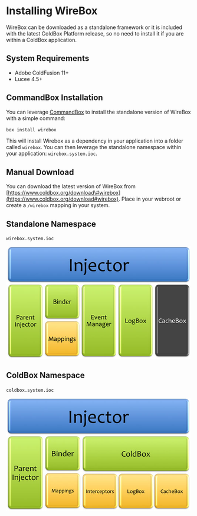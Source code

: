 # Installing WireBox

WireBox can be downloaded as a standalone framework or it is included with the latest ColdBox Platform release, so no need to install it if you are within a ColdBox application.

## System Requirements

* Adobe ColdFusion 11+
* Lucee 4.5+



## CommandBox Installation

You can leverage [CommandBox](http://www.ortussolutions.com/products/commandbox) to install the standalone version of WireBox with a simple command:

```bash
box install wirebox
```

This will install Wirebox as a dependency in your application into a folder called `wirebox`. You can then leverage the standalone namespace within your application: `wirebox.system.ioc`.

## Manual Download

You can download the latest version of WireBox from [https://www.coldbox.org/download\#wirebox](https://www.coldbox.org/download#wirebox). Place in your webroot or create a `/wirebox` mapping in your system.

## Standalone Namespace

`wirebox.system.ioc`

![](.gitbook/assets/installing_wireboxsystem.jpg)

## ColdBox Namespace

`coldbox.system.ioc`

![](.gitbook/assets/installing_coldboxsystem.jpg)


